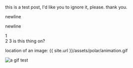 this is a test post, I'd like you to ignore it, please. thank you.

newline

newline

1  
2
3
is this thing on? 

location of an image: {{ site.url }}/assets/polar/animation.gif  

![a gif test](https://raw.githubusercontent.com/jaywunder/jaywunder.github.io/master/assets/polar/animaion.gif)
